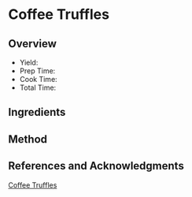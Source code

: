 # Coffee Truffles

## Overview

- Yield:
- Prep Time:
- Cook Time:
- Total Time:

## Ingredients


## Method



## References and Acknowledgments

[Coffee Truffles](https://www.recipesmadeeasy.co.uk/coffee-truffles/)
